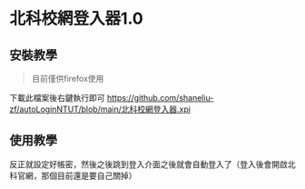 # 北科校網登入器1.0

## 安裝教學

> 目前僅供firefox使用

下載此檔案後右鍵執行即可
https://github.com/shaneliu-zf/autoLoginNTUT/blob/main/北科校網登入器.xpi


## 使用教學

反正就設定好帳密，然後之後跳到登入介面之後就會自動登入了（登入後會開啟北科官網，那個目前還是要自己關掉）
